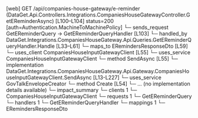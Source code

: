 [web] GET /api/companies-house-gateway/e-reminder  (DataGet.Api.Controllers.Integrations.CompaniesHouseGatewayController.GetEReminderAsync)  [L100–L104] status=200 [auth=Authentication.MachineToMachinePolicy]
  └─ sends_request GetEReminderQuery -> GetEReminderQueryHandler [L103]
    └─ handled_by DataGet.Integrations.CompaniesHouseGateway.Api.Queries.GetEReminderQueryHandler.Handle [L33–L61]
      └─ maps_to ERemindersResponseDto [L59]
      └─ uses_client CompaniesHouseInputGatewayClient [L55]
      └─ uses_service CompaniesHouseInputGatewayClient
        └─ method SendAsync [L55]
          └─ implementation DataGet.Integrations.CompaniesHouseGateway.Api.Gateway.CompaniesHouseInputGatewayClient.SendAsync [L13-L227]
      └─ uses_service GovTalkEnvelopeCreator
        └─ method Create [L54]
          └─ ... (no implementation details available)
  └─ impact_summary
    └─ clients 1
      └─ CompaniesHouseInputGatewayClient
    └─ requests 1
      └─ GetEReminderQuery
    └─ handlers 1
      └─ GetEReminderQueryHandler
    └─ mappings 1
      └─ ERemindersResponseDto


